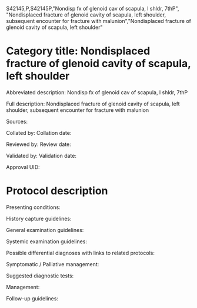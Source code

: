 S42145,P,S42145P,"Nondisp fx of glenoid cav of scapula, l shldr, 7thP", "Nondisplaced fracture of glenoid cavity of scapula, left shoulder, subsequent encounter for fracture with malunion","Nondisplaced fracture of glenoid cavity of scapula, left shoulder"
# Category title: Nondisplaced fracture of glenoid cavity of scapula, left shoulder

Abbreviated description: Nondisp fx of glenoid cav of scapula, l shldr, 7thP

Full description: Nondisplaced fracture of glenoid cavity of scapula, left shoulder, subsequent encounter for fracture with malunion

Sources:

Collated by:
Collation date:

Reviewed by:
Review date:

Validated by:
Validation date:

Approval UID:

# Protocol description

Presenting conditions:

History capture guidelines:

General examination guidelines:

Systemic examination guidelines:

Possible differential diagnoses with links to related protocols:

Symptomatic / Palliative management:

Suggested diagnostic tests:

Management:

Follow-up guidelines:
